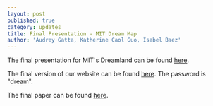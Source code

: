 ```yaml
---
layout: post
published: true
category: updates
title: Final Presentation - MIT Dream Map
author: 'Audrey Gatta, Katherine Caol Guo, Isabel Baez'
---
```


The final presentation for MIT's Dreamland can be found [here](https://docs.google.com/presentation/d/1z0ts12tZMxM0YwC_IBgyxqBynr1saMXvyhjEXk6HjcA/edit?usp=sharing).

The final version of our website can be found [here](https://leopard-potato-8srp.squarespace.com/). The password is "dream".

The final paper can be found [here](https://drive.google.com/file/d/1WceA9dTwUa62EXjRGPIiov5ldRl8EuWs/view?usp=sharing).
